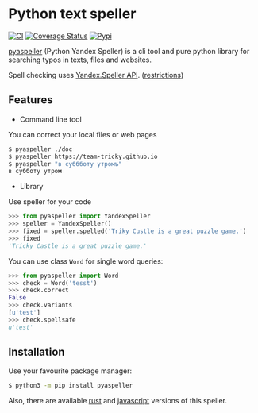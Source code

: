 # Python text speller

[![CI](https://github.com/oriontvv/pyaspeller/workflows/ci/badge.svg)](https://github.com/oriontvv/pyaspeller/actions)       [![Coverage Status](https://img.shields.io/coveralls/oriontvv/pyaspeller.svg)](https://coveralls.io/r/oriontvv/pyaspeller) [![Pypi](http://img.shields.io/pypi/v/pyaspeller.svg?style=flat)](https://pypi.org/project/pyaspeller)


[pyaspeller](https://github.com/oriontvv/pyaspeller) (Python Yandex Speller) is a cli tool and pure python library for searching typos in texts, files and websites.

Spell checking uses [Yandex.Speller API](https://tech.yandex.ru/speller/doc/dg/concepts/About-docpage/). ([restrictions](<https://yandex.ru/legal/speller_api/>))


## Features

* Command line tool

You can correct your local files or web pages

```bash 
$ pyaspeller ./doc
$ pyaspeller https://team-tricky.github.io
$ pyaspeller "в суббботу утромъ"
в субботу утром
```

* Library 

Use speller for your code

```python
>>> from pyaspeller import YandexSpeller
>>> speller = YandexSpeller()
>>> fixed = speller.spelled('Triky Custle is a great puzzle game.')
>>> fixed
'Tricky Castle is a great puzzle game.'
```

You can use class `Word` for single word queries:

```python
>>> from pyaspeller import Word
>>> check = Word('tesst')
>>> check.correct
False
>>> check.variants
[u'test']
>>> check.spellsafe
u'test'
```


## Installation

Use your favourite package manager:

```bash
$ python3 -m pip install pyaspeller
```

Also, there are available [rust](https://github.com/oriontvv/ryaspeller/) and [javascript](https://github.com/hcodes/yaspeller) versions of this speller.
